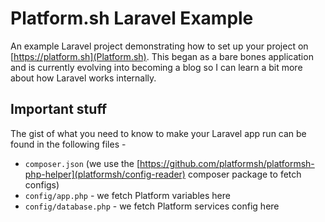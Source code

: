 # Platform.sh Laravel Example

An example Laravel project demonstrating how to set up your project on [https://platform.sh](Platform.sh).  This began as a bare bones application and is currently evolving into becoming a blog so I can learn a bit more about how Laravel works internally.

## Important stuff

The gist of what you need to know to make your Laravel app run can be found in the following files - 

- `composer.json` (we use the [https://github.com/platformsh/platformsh-php-helper](platformsh/config-reader) composer package to fetch configs)
- `config/app.php` - we fetch Platform variables here
- `config/database.php` - we fetch Platform services config here